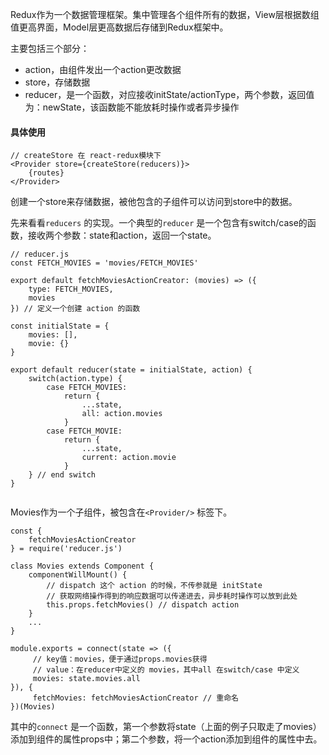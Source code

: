 Redux作为一个数据管理框架。集中管理各个组件所有的数据，View层根据数组值更高界面，Model层更高数据后存储到Redux框架中。

主要包括三个部分：

* action，由组件发出一个action更改数据
* store，存储数据
* reducer，是一个函数，对应接收initState/actionType，两个参数，返回值为：newState，该函数能不能放耗时操作或者异步操作

#### 具体使用

```react
// createStore 在 react-redux模块下
<Provider store={createStore(reducers)}>
	{routes}
</Provider>
```

创建一个store来存储数据，被他包含的子组件可以访问到store中的数据。

先来看看`reducers` 的实现。一个典型的`reducer` 是一个包含有switch/case的函数，接收两个参数：state和action，返回一个state。

```react
// reducer.js
const FETCH_MOVIES = 'movies/FETCH_MOVIES'

export default fetchMoviesActionCreator: (movies) => ({
    type: FETCH_MOVIES,
    movies
}) // 定义一个创建 action 的函数

const initialState = {
	movies: [],
	movie: {}
}

export default reducer(state = initialState, action) {
    switch(action.type) {
        case FETCH_MOVIES:
            return {
                ...state,
                all: action.movies
            }
        case FETCH_MOVIE:
            return {
                ...state,
                current: action.movie
            }            
    } // end switch
}
    
```

Movies作为一个子组件，被包含在`<Provider/>` 标签下。

```react
const {
	fetchMoviesActionCreator
} = require('reducer.js')

class Movies extends Component {
    componentWillMount() {
        // dispatch 这个 action 的时候，不传参就是 initState
        // 获取网络操作得到的响应数据可以传递进去，异步耗时操作可以放到此处
    	this.props.fetchMovies() // dispatch action
    }
    ...
}

module.exports = connect(state => ({
     // key值：movies，便于通过props.movies获得
     // value：在reducer中定义的 movies，其中all 在switch/case 中定义
     movies: state.movies.all 
}), {
     fetchMovies: fetchMoviesActionCreator // 重命名
})(Movies)
```

其中的`connect` 是一个函数，第一个参数将state（上面的例子只取走了movies）添加到组件的属性props中；第二个参数，将一个action添加到组件的属性中去。